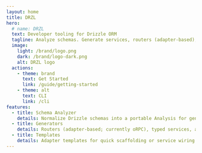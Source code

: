 ```yaml
---
layout: home
title: DRZL
hero:
  # name: DRZL
  text: Developer tooling for Drizzle ORM
  tagline: Analyze schemas. Generate services, routers (adapter-based), and validation.
  image:
    light: /brand/logo.png
    dark: /brand/logo-dark.png
    alt: DRZL logo
  actions:
    - theme: brand
      text: Get Started
      link: /guide/getting-started
    - theme: alt
      text: CLI
      link: /cli
features:
  - title: Schema Analyzer
    details: Normalize Drizzle schemas into a portable Analysis for generators.
  - title: Generators
    details: Routers (adapter-based; currently oRPC), typed services, and validation schemas (Zod, Valibot, ArkType).
  - title: Templates
    details: Adapter templates for quick scaffolding or service wiring. Request custom templates as a paid service.
---
```

